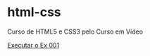 # html-css
 Curso de HTML5 e CSS3 pelo Curso em Vídeo

<a href="https://brendolcunha.github.io/html-css/exercicios/ex001/index.html">Executar o Ex 001</a>